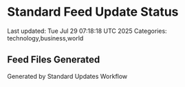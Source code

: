 # Standard Feed Update Status
Last updated: Tue Jul 29 07:18:18 UTC 2025
Categories: technology,business,world

## Feed Files Generated

Generated by Standard Updates Workflow
